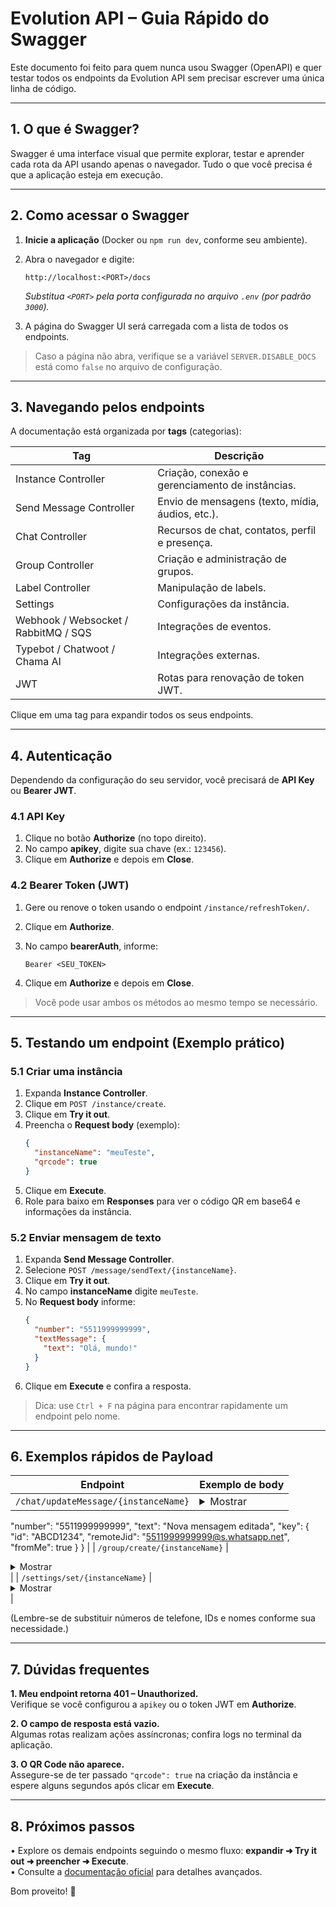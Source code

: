 # Evolution API – Guia Rápido do Swagger

Este documento foi feito para quem nunca usou Swagger (OpenAPI) e quer testar todos os endpoints da Evolution API sem precisar escrever uma única linha de código.

---

## 1. O que é Swagger?
Swagger é uma interface visual que permite explorar, testar e aprender cada rota da API usando apenas o navegador. Tudo o que você precisa é que a aplicação esteja em execução.

---

## 2. Como acessar o Swagger

1. **Inicie a aplicação** (Docker ou `npm run dev`, conforme seu ambiente).
2. Abra o navegador e digite:
   
   ```text
   http://localhost:<PORT>/docs
   ```
   
   *Substitua `<PORT>` pela porta configurada no arquivo `.env` (por padrão `3000`).*
3. A página do Swagger UI será carregada com a lista de todos os endpoints.

> Caso a página não abra, verifique se a variável `SERVER.DISABLE_DOCS` está como `false` no arquivo de configuração.

---

## 3. Navegando pelos endpoints

A documentação está organizada por **tags** (categorias):

| Tag | Descrição |
|-----|-----------|
| Instance Controller | Criação, conexão e gerenciamento de instâncias. |
| Send Message Controller | Envio de mensagens (texto, mídia, áudios, etc.). |
| Chat Controller | Recursos de chat, contatos, perfil e presença. |
| Group Controller | Criação e administração de grupos. |
| Label Controller | Manipulação de labels. |
| Settings | Configurações da instância. |
| Webhook / Websocket / RabbitMQ / SQS | Integrações de eventos. |
| Typebot / Chatwoot / Chama AI | Integrações externas. |
| JWT | Rotas para renovação de token JWT. |

Clique em uma tag para expandir todos os seus endpoints.

---

## 4. Autenticação
Dependendo da configuração do seu servidor, você precisará de **API Key** ou **Bearer JWT**.

### 4.1 API Key
1. Clique no botão **Authorize** (no topo direito).
2. No campo **apikey**, digite sua chave (ex.: `123456`).
3. Clique em **Authorize** e depois em **Close**.

### 4.2 Bearer Token (JWT)
1. Gere ou renove o token usando o endpoint `/instance/refreshToken/`.
2. Clique em **Authorize**.
3. No campo **bearerAuth**, informe:
   
   ```text
   Bearer <SEU_TOKEN>
   ```
4. Clique em **Authorize** e depois em **Close**.

> Você pode usar ambos os métodos ao mesmo tempo se necessário.

---

## 5. Testando um endpoint (Exemplo prático)

### 5.1 Criar uma instância
1. Expanda **Instance Controller**.
2. Clique em `POST /instance/create`.
3. Clique em **Try it out**.
4. Preencha o **Request body** (exemplo):
   ```json
   {
     "instanceName": "meuTeste",
     "qrcode": true
   }
   ```
5. Clique em **Execute**.
6. Role para baixo em **Responses** para ver o código QR em base64 e informações da instância.

### 5.2 Enviar mensagem de texto
1. Expanda **Send Message Controller**.
2. Selecione `POST /message/sendText/{instanceName}`.
3. Clique em **Try it out**.
4. No campo **instanceName** digite `meuTeste`.
5. No **Request body** informe:
   ```json
   {
     "number": "5511999999999",
     "textMessage": {
       "text": "Olá, mundo!"
     }
   }
   ```
6. Clique em **Execute** e confira a resposta.

> Dica: use `Ctrl + F` na página para encontrar rapidamente um endpoint pelo nome.

---

## 6. Exemplos rápidos de Payload

| Endpoint | Exemplo de body |
|----------|-----------------|
| `/chat/updateMessage/{instanceName}` | <details><summary>Mostrar</summary><pre>{
  "number": "5511999999999",
  "text": "Nova mensagem editada",
  "key": {
    "id": "ABCD1234",
    "remoteJid": "5511999999999@s.whatsapp.net",
    "fromMe": true
  }
}</pre></details> |
| `/group/create/{instanceName}` | <details><summary>Mostrar</summary><pre>{
  "subject": "Grupo de Teste",
  "description": "Descrição opcional",
  "participants": ["5511999999999", "5511888888888"]
}</pre></details> |
| `/settings/set/{instanceName}` | <details><summary>Mostrar</summary><pre>{
  "reject_call": true,
  "msg_call": "Estamos ocupados no momento",
  "groups_ignore": false,
  "always_online": false,
  "read_messages": true,
  "read_status": false,
  "sync_full_history": false
}</pre></details> |

(Lembre-se de substituir números de telefone, IDs e nomes conforme sua necessidade.)

---

## 7. Dúvidas frequentes

**1. Meu endpoint retorna 401 – Unauthorized.**  
Verifique se você configurou a `apikey` ou o token JWT em **Authorize**.

**2. O campo de resposta está vazio.**  
Algumas rotas realizam ações assíncronas; confira logs no terminal da aplicação.

**3. O QR Code não aparece.**  
Assegure-se de ter passado `"qrcode": true` na criação da instância e espere alguns segundos após clicar em **Execute**.

---

## 8. Próximos passos

• Explore os demais endpoints seguindo o mesmo fluxo: **expandir ➜ Try it out ➜ preencher ➜ Execute**.  
• Consulte a [documentação oficial](https://doc.evolution-api.com) para detalhes avançados.

Bom proveito! :rocket: